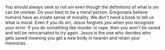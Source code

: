 You should always seek to not sin even though the definitions of what is sin can be unclear. Do your best to be a moral person. Gregorians believe humans have an innate sense of morality. We don't need a book to tell us what is moral. Even if you do sin, Jesus forgives you when you recognize your error. If you do something like murder or rape, then you won't be saved and will be reincarnated to try again. Jesus is the one who decides who gets saved meaning you get a new body in heaven and retain your memories.
